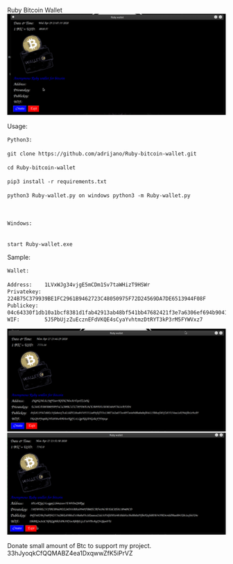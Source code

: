 Ruby Bitcoin Wallet
![Ruby wallet](n1.gif)

Usage:

```
Python3:

git clone https://github.com/adrijano/Ruby-bitcoin-wallet.git

cd Ruby-bitcoin-wallet

pip3 install -r requirements.txt

python3 Ruby-wallet.py on windows python3 -m Ruby-wallet.py



Windows:


start Ruby-wallet.exe

```
Sample:

```
Wallet: 

Address:    1LVxWJg34vjgE5mCDm1Sv7taWHizT9HSWr
Privatekey: 224B75C379939BE1FC2961B9462723C48050975F72D24569DA7DE6513944F08F
Publickey:  04c64330f1db10a1bcf8381d1fab42913ab48bf541bb47682421f3e7a6306ef694b9041f2f582691a29c504ba0d082cd15804116bccda5d65a0cb8e94369c69bd7
WIF:        5J5PbUjzZuEcznEFdVKQE4sCyaYvhtmzDtRYT3kP3rM5FYWVxz7
```
![Ruby wallet](no.png)
![Ruby wallet](no2.png)


Donate small amount of Btc to support my project.
33hJyoqkCfQQMABZ4ea1DxqwwZfK5iPrVZ


